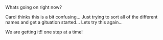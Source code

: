 
Whats going on right now?

Carol thinks this is a bit confusing... Just trying to sort all of the different names and get a gituation started... Lets try this again...

We are getting it!! one step at a time!
